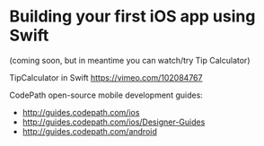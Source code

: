 # Building your first iOS app using Swift

(coming soon, but in meantime you can watch/try Tip Calculator)

TipCalculator in Swift 
https://vimeo.com/102084767

CodePath open-source mobile development guides:
  - http://guides.codepath.com/ios
  - http://guides.codepath.com/ios/Designer-Guides
  - http://guides.codepath.com/android  
